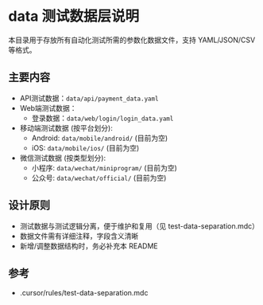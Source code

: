 # data 测试数据层说明

本目录用于存放所有自动化测试所需的参数化数据文件，支持 YAML/JSON/CSV 等格式。

## 主要内容
- API测试数据：`data/api/payment_data.yaml`
- Web端测试数据：
    - 登录数据：`data/web/login/login_data.yaml`
- 移动端测试数据 (按平台划分):
    - Android: `data/mobile/android/` (目前为空)
    - iOS: `data/mobile/ios/` (目前为空)
- 微信测试数据 (按类型划分):
    - 小程序: `data/wechat/miniprogram/` (目前为空)
    - 公众号: `data/wechat/official/` (目前为空)

## 设计原则
- 测试数据与测试逻辑分离，便于维护和复用（见 test-data-separation.mdc）
- 数据文件需有详细注释，字段含义清晰
- 新增/调整数据结构时，务必补充本 README

## 参考
- .cursor/rules/test-data-separation.mdc
